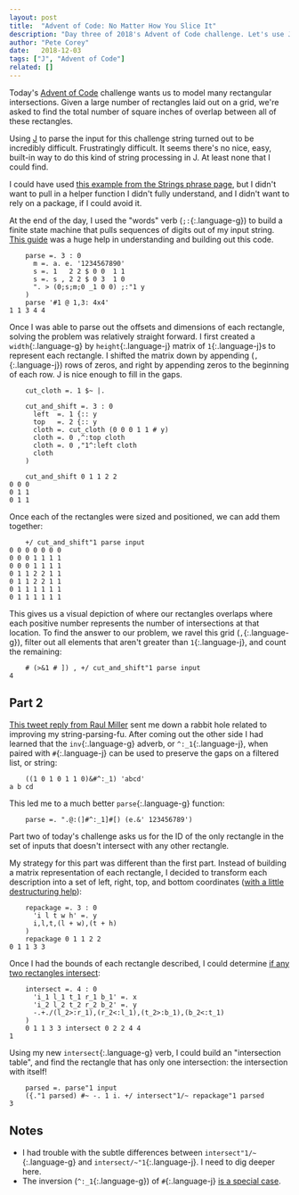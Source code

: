 ```yaml
---
layout: post
title:  "Advent of Code: No Matter How You Slice It"
description: "Day three of 2018's Advent of Code challenge. Let's use J matricies to model rectangular intersections."
author: "Pete Corey"
date:   2018-12-03
tags: ["J", "Advent of Code"]
related: []
---
```


Today's [Advent of Code](https://adventofcode.com/2018/day/3) challenge wants us to model many rectangular intersections. Given a large number of rectangles laid out on a grid, we're asked to find the total number of square inches of overlap between all of these rectangles.

Using [J](http://jsoftware.com/) to parse the input for this challenge string turned out to be incredibly difficult. Frustratingly difficult. It seems there's no nice, easy, built-in way to do this kind of string processing in J. At least none that I could find.

I could have used [this example from the Strings phrase page](https://code.jsoftware.com/wiki/Phrases/Strings#Slicing_with_Regex), but I didn't want to pull in a helper function I didn't fully understand, and I didn't want to rely on a package, if I could avoid it.

At the end of the day, I used the "words" verb (`;:`{:.language-g}) to build a finite state machine that pulls sequences of digits out of my input string. [This guide](http://www.jsoftware.com/help/jforc/loopless_code_vii_sequential.htm) was a huge help in understanding and building out this code.

<pre class='language-g'><code class='language-j'>    parse =. 3 : 0
      m =. a. e. '1234567890'
      s =. 1   2 2 $ 0 0  1 1
      s =. s , 2 2 $ 0 3  1 0
      ". > (0;s;m;0 _1 0 0) ;:"1 y
    )
    parse '#1 @ 1,3: 4x4'
1 1 3 4 4
</code></pre>

Once I was able to parse out the offsets and dimensions of each rectangle, solving the problem was relatively straight forward. I first created a `width`{:.language-g} by `height`{:.language-j} matrix of `1`{:.language-j}s to represent each rectangle. I shifted the matrix down by appending (`,`{:.language-j}) rows of zeros, and right by appending zeros to the beginning of each row. J is nice enough to fill in the gaps.

<pre class='language-g'><code class='language-j'>    cut_cloth =. 1 $~ |.

    cut_and_shift =. 3 : 0
      left  =. 1 {:: y
      top   =. 2 {:: y
      cloth =. cut_cloth (0 0 0 1 1 # y)
      cloth =. 0 ,^:top cloth
      cloth =. 0 ,"1^:left cloth
      cloth
    )
    
    cut_and_shift 0 1 1 2 2
0 0 0
0 1 1
0 1 1
</code></pre>

Once each of the rectangles were sized and positioned, we can add them together:

<pre class='language-g'><code class='language-j'>    +/ cut_and_shift"1 parse input
0 0 0 0 0 0 0
0 0 0 1 1 1 1
0 0 0 1 1 1 1
0 1 1 2 2 1 1
0 1 1 2 2 1 1
0 1 1 1 1 1 1
0 1 1 1 1 1 1
</code></pre>

This gives us a visual depiction of where our rectangles overlaps where each positive number represents the number of intersections at that location. To find the answer to our problem, we ravel this grid (`,`{:.language-g}), filter out all elements that aren't greater than `1`{:.language-j}, and count the remaining:

<pre class='language-g'><code class='language-j'>    # (>&1 # ]) , +/ cut_and_shift"1 parse input
4
</code></pre>

## Part 2

[This tweet reply from Raul Miller](https://twitter.com/raudelmil/status/1069659834977521664) sent me down a rabbit hole related to improving my string-parsing-fu. After coming out the other side I had learned that the `inv`{:.language-g} adverb, or `^:_1`{:.language-j}, when paired with `#`{:.language-j} can be used to preserve the gaps on a filtered list, or string:

<pre class='language-g'><code class='language-j'>    ((1 0 1 0 1 1 0)&#^:_1) 'abcd'
a b cd
</code></pre>

This led me to a much better `parse`{:.language-g} function:

<pre class='language-g'><code class='language-j'>    parse =. ".@:(]#^:_1]#[) (e.&' 123456789')
</code></pre>

Part two of today's challenge asks us for the ID of the only rectangle in the set of inputs that doesn't intersect with any other rectangle.

My strategy for this part was different than the first part. Instead of building a matrix representation of each rectangle, I decided to transform each description into a set of left, right, top, and bottom coordinates ([with a little destructuring help](https://twitter.com/petecorey/status/1069697328003444736)):

<pre class='language-g'><code class='language-j'>    repackage =. 3 : 0
      'i l t w h' =. y
      i,l,t,(l + w),(t + h)
    )
    repackage 0 1 1 2 2
0 1 1 3 3
</code></pre>

Once I had the bounds of each rectangle described, I could determine [if any two rectangles intersect](https://gamedev.stackexchange.com/a/913):

<pre class='language-g'><code class='language-j'>    intersect =. 4 : 0
      'i_1 l_1 t_1 r_1 b_1' =. x
      'i_2 l_2 t_2 r_2 b_2' =. y
      -.+./(l_2>:r_1),(r_2<:l_1),(t_2>:b_1),(b_2<:t_1)
    )
    0 1 1 3 3 intersect 0 2 2 4 4
1
</code></pre>

Using my new `intersect`{:.language-g} verb, I could build an "intersection table", and find the rectangle that has only one intersection: the intersection with itself!

<pre class='language-g'><code class='language-j'>    parsed =. parse"1 input
    ({."1 parsed) #~ -. 1 i. +/ intersect"1/~ repackage"1 parsed
3
</code></pre>

## Notes

- I had trouble with the subtle differences between `intersect"1/~`{:.language-g} and `intersect/~"1`{:.language-j}. I need to dig deeper here.
- The inversion (`^:_1`{:.language-g}) of `#`{:.language-j} [is a special case](http://www.jsoftware.com/help/dictionary/d202n.htm).
